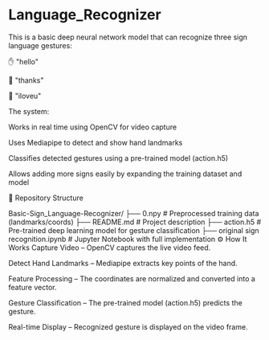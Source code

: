 # Language_Recognizer
This is a basic deep neural network model that can recognize three sign language gestures:

✋ "hello"

🙏 "thanks"

🤟 "iloveu"

The system:

Works in real time using OpenCV for video capture

Uses Mediapipe to detect and show hand landmarks

Classifies detected gestures using a pre-trained model (action.h5)

Allows adding more signs easily by expanding the training dataset and model

📂 Repository Structure

Basic-Sign_Language-Recognizer/
├── 0.npy                         # Preprocessed training data (landmarks/coords)
├── README.md                     # Project description
├── action.h5                     # Pre-trained deep learning model for gesture classification
├── original sign recognition.ipynb # Jupyter Notebook with full implementation
⚙️ How It Works
Capture Video – OpenCV captures the live video feed.

Detect Hand Landmarks – Mediapipe extracts key points of the hand.

Feature Processing – The coordinates are normalized and converted into a feature vector.

Gesture Classification – The pre-trained model (action.h5) predicts the gesture.

Real-time Display – Recognized gesture is displayed on the video frame.
